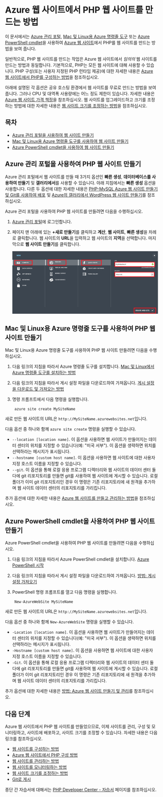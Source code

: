 <properties title="How to create a PHP web site in Azure Web Sites" pageTitle="How to create a PHP web site in Azure Web Sites" metaKeywords="PHP Azure Web Sites" description="Learn how to create a PHP web site in Azure Web Sites" documentationCenter="PHP" services="Web Sites" editor="mollybos" manager="bjsmith" authors="" />

Azure 웹 사이트에서 PHP 웹 사이트를 만드는 방법
===============================================

이 문서에서는 [Azure 관리 포털](http://manage.windowsazure.com/), [Mac 및 Linux용 Azure 명령줄 도구](/en-us/develop/php/how-to-guides/command-line-tools/) 또는 [Azure PowerShell cmdlet](/en-us/develop/php/how-to-guides/powershell-cmdlets/)을 사용하여 [Azure 웹 사이트](/en-us/manage/services/web-sites/)에서 PHP를 웹 사이트를 만드는 방법을 보여 줍니다.

일반적으로, PHP 웹 사이트를 만드는 작업은 Azure 웹 사이트에서 *임의의* 웹 사이트를 만드는 방법과 동일합니다. 기본적으로, PHP는 모든 웹 사이트에 대해 사용할 수 있습니다. PHP 구성(또는 사용자 지정된 PHP 런타임 제공)에 대한 자세한 내용은 [Azure 웹 사이트에서 PHP를 구성하는 방법](/en-us/develop/php/common-tasks/configure-php-web-site/)을 참조하십시오.

아래에 설명된 각 옵션은 공유 호스팅 환경에서 웹 사이트를 무료로 만드는 방법을 보여 줍니다. 그러나 CPU 및 대역폭 사용량에는 어느 정도 제한이 있습니다. 자세한 내용은 [Azure 웹 사이트 가격 책정](http://www.windowsazure.com/en-us/pricing/details/#header-1)을 참조하십시오. 웹 사이트를 업그레이드하고 크기를 조정하는 방법에 대한 자세한 내용은 [웹 사이트 크기를 조정하는 방법](/en-us/manage/services/web-sites/how-to-scale-websites/)을 참조하십시오.

목차
----

-   [Azure 관리 포털을 사용하여 웹 사이트 만들기](#portal)
-   [Mac 및 Linux용 Azure 명령줄 도구를 사용하여 웹 사이트 만들기](#XplatTools)
-   [Azure PowerShell cmdlet을 사용하여 웹 사이트 만들기](#PowerShell)

Azure 관리 포털을 사용하여 PHP 웹 사이트 만들기
-----------------------------------------------

Azure 관리 포털에서 웹 사이트를 만들 때 3가지 옵션인 **빠른 생성**, **데이터베이스를 사용하여 만들기** 및 **갤러리에서**를 사용할 수 있습니다. 아래 지침에서는 **빠른 생성** 옵션을 사용합니다. 다른 두 옵션에 대한 자세한 내용은 [PHP-MySQL Azure 웹 사이트 만들기 및 Git를 사용하여 배포](/en-us/develop/php/tutorials/website-w-mysql-and-git/) 및 [Azure의 갤러리에서 WordPress 웹 사이트 만들기](/en-us/develop/php/tutorials/website-from-gallery/)를 참조하십시오.

Azure 관리 포털을 사용하여 PHP 웹 사이트를 만들려면 다음을 수행하십시오.

1.  [Azure 관리 포털](http://manage.windowsazure.com/)에 로그인합니다.
2.  페이지 맨 아래에 있는 **+새로 만들기**를 클릭하고 **계산**, **웹 사이트**, **빠른 생성**을 차례로 클릭합니다. 웹 사이트의 **URL**을 입력하고 웹 사이트의 **지역**을 선택합니다. 마지막으로 **웹 사이트 만들기**를 클릭합니다.

    ![빠른 생성 웹 사이트 선택](./media/web-sites-php-create-web-sites/select-quickcreate-website.png)

Mac 및 Linux용 Azure 명령줄 도구를 사용하여 PHP 웹 사이트 만들기
----------------------------------------------------------------

Mac 및 Linux용 Azure 명령줄 도구를 사용하여 PHP 웹 사이트 만들려면 다음을 수행하십시오.

1.  다음 링크의 지침을 따라서 Azure 명령줄 도구를 설치합니다. [Mac 및 Linux에서 Azure 명령줄 도구를 설치하는 방법](/en-us/develop/php/how-to-guides/command-line-tools/#Download)

2.  다음 링크의 지침을 따라서 게시 설정 파일을 다운로드하여 가져옵니다. [게시 설정을 다운로드 및 가져오는 방법](/en-us/develop/php/how-to-guides/command-line-tools/#Account)

3.  명령 프롬프트에서 다음 명령을 실행합니다.

         azure site create MySiteName

새로 만든 웹 사이트의 URL은 `http://MySiteName.azurewebsites.net`입니다.

다음 옵션 중 하나와 함께 `azure site create` 명령을 실행할 수 있습니다.

-   `--location [location name]`. 이 옵션을 사용하면 웹 사이트가 만들어지는 데이터 센터의 위치를 지정할 수 있습니다(예: "미국 서부"). 이 옵션을 생략하면 위치를 선택하라는 메시지가 표시됩니다.
-   `--hostname [custom host name]`. 이 옵션을 사용하면 웹 사이트에 대한 사용자 지정 호스트 이름을 지정할 수 있습니다.
-   `--git`. 이 옵션을 통해 로컬 응용 프로그램 디렉터리와 웹 사이트의 데이터 센터 둘 다에 git 리포지토리를 만들면 git를 사용하여 웹 사이트에 게시할 수 있습니다. 로컬 폴더가 이미 git 리포지토리인 경우 이 명령은 기존 리포지토리에 새 원격을 추가하며 웹 사이트 데이터 센터의 리포지토리를 가리킵니다.

추가 옵션에 대한 자세한 내용은 [Azure 웹 사이트를 만들고 관리하는 방법](/en-us/develop/php/how-to-guides/command-line-tools/#WebSites)을 참조하십시오.

Azure PowerShell cmdlet을 사용하여 PHP 웹 사이트 만들기
-------------------------------------------------------

Azure PowerShell cmdlet을 사용하여 PHP 웹 사이트를 만들려면 다음을 수행하십시오.

1.  다음 링크의 지침을 따라서 Azure PowerShell cmdlet을 설치합니다. [Azure PowerShell 시작](/en-us/develop/php/how-to-guides/powershell-cmdlets/#GetStarted)

2.  다음 링크의 지침을 따라서 게시 설정 파일을 다운로드하여 가져옵니다. [방법: 게시 설정 가져오기](/en-us/develop/php/how-to-guides/powershell-cmdlets/#ImportPubSettings)

3.  PowerShell 명령 프롬프트를 열고 다음 명령을 실행합니다.

         New-AzureWebSite MySiteName

새로 만든 웹 사이트의 URL은 `http://MySiteName.azurewebsites.net`입니다.

다음 옵션 중 하나와 함께 `New-AzureWebSite` 명령을 실행할 수 있습니다.

-   `-Location [location name]`. 이 옵션을 사용하면 웹 사이트가 만들어지는 데이터 센터의 위치를 지정할 수 있습니다(예: "미국 서부"). 이 옵션을 생략하면 위치를 선택하라는 메시지가 표시됩니다.
-   `-Hostname [custom host name]`. 이 옵션을 사용하면 웹 사이트에 대한 사용자 지정 호스트 이름을 지정할 수 있습니다.
-   `-Git`. 이 옵션을 통해 로컬 응용 프로그램 디렉터리와 웹 사이트의 데이터 센터 둘 다에 git 리포지토리를 만들면 git를 사용하여 웹 사이트에 게시할 수 있습니다. 로컬 폴더가 이미 git 리포지토리인 경우 이 명령은 기존 리포지토리에 새 원격을 추가하며 웹 사이트 데이터 센터의 리포지토리를 가리킵니다.

추가 옵션에 대한 자세한 내용은 [방법: Azure 웹 사이트 만들기 및 관리](/en-us/develop/php/how-to-guides/powershell-cmdlets/#WebSite)를 참조하십시오.

다음 단계
---------

Azure 웹 사이트에서 PHP 웹 사이트를 만들었으므로, 이제 사이트를 관리, 구성 및 모니터링하고, 사이트에 배포하고, 사이트 크기를 조정할 수 있습니다. 자세한 내용은 다음 링크를 참조하십시오.

-   [웹 사이트를 구성하는 방법](/en-us/manage/services/web-sites/how-to-configure-websites/)
-   [Azure 웹 사이트에서 PHP 구성 방법](/en-us/develop/php/common-tasks/configure-php-web-site/)
-   [웹 사이트를 관리하는 방법](/en-us/manage/services/web-sites/how-to-manage-websites/)
-   [웹 사이트를 모니터링하는 방법](/en-us/manage/services/web-sites/how-to-monitor-websites/)
-   [웹 사이트 크기를 조정하는 방법](/en-us/manage/services/web-sites/how-to-scale-websites/)
-   [Git로 게시](/en-us/develop/php/common-tasks/publishing-with-git/)

종단 간 자습서에 대해서는 [PHP Developer Center - 자습서](/en-us/develop/php/tutorials/) 페이지를 참조하십시오.

